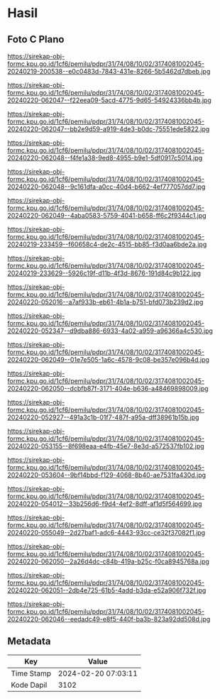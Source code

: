 # Hasil

## Foto C Plano

https://sirekap-obj-formc.kpu.go.id/1cf6/pemilu/pdpr/31/74/08/10/02/3174081002045-20240219-200538--e0c0483d-7843-431e-8266-5b5462d7dbeb.jpg

https://sirekap-obj-formc.kpu.go.id/1cf6/pemilu/pdpr/31/74/08/10/02/3174081002045-20240220-062047--f22eea09-5acd-4775-9d65-54924336bb4b.jpg

https://sirekap-obj-formc.kpu.go.id/1cf6/pemilu/pdpr/31/74/08/10/02/3174081002045-20240220-062047--bb2e9d59-a919-4de3-b0dc-75551ede5822.jpg

https://sirekap-obj-formc.kpu.go.id/1cf6/pemilu/pdpr/31/74/08/10/02/3174081002045-20240220-062048--f4fe1a38-9ed8-4955-b9e1-5df0917c5014.jpg

https://sirekap-obj-formc.kpu.go.id/1cf6/pemilu/pdpr/31/74/08/10/02/3174081002045-20240220-062048--9c161dfa-a0cc-40d4-b662-4ef777057dd7.jpg

https://sirekap-obj-formc.kpu.go.id/1cf6/pemilu/pdpr/31/74/08/10/02/3174081002045-20240220-062049--4aba0583-5759-4041-b658-ff6c2f9344c1.jpg

https://sirekap-obj-formc.kpu.go.id/1cf6/pemilu/pdpr/31/74/08/10/02/3174081002045-20240219-233459--f60658c4-de2c-4515-bb85-f3d0aa6bde2a.jpg

https://sirekap-obj-formc.kpu.go.id/1cf6/pemilu/pdpr/31/74/08/10/02/3174081002045-20240219-233629--5926c19f-d11b-4f3d-8676-191d84c9b122.jpg

https://sirekap-obj-formc.kpu.go.id/1cf6/pemilu/pdpr/31/74/08/10/02/3174081002045-20240220-052016--a7af933b-eb61-4b1a-b751-bfd073b239d2.jpg

https://sirekap-obj-formc.kpu.go.id/1cf6/pemilu/pdpr/31/74/08/10/02/3174081002045-20240220-052347--d9dba886-6933-4a02-a959-a96366a4c530.jpg

https://sirekap-obj-formc.kpu.go.id/1cf6/pemilu/pdpr/31/74/08/10/02/3174081002045-20240220-062049--01e7e505-1a6c-4578-9c08-be357e096b4d.jpg

https://sirekap-obj-formc.kpu.go.id/1cf6/pemilu/pdpr/31/74/08/10/02/3174081002045-20240220-062050--dcbfb87f-3171-404e-b636-a48469898009.jpg

https://sirekap-obj-formc.kpu.go.id/1cf6/pemilu/pdpr/31/74/08/10/02/3174081002045-20240220-052927--491a3c1b-01f7-487f-a95a-dff38961b15b.jpg

https://sirekap-obj-formc.kpu.go.id/1cf6/pemilu/pdpr/31/74/08/10/02/3174081002045-20240220-053155--8f698eaa-e4fb-45e7-8e3d-a572537fb102.jpg

https://sirekap-obj-formc.kpu.go.id/1cf6/pemilu/pdpr/31/74/08/10/02/3174081002045-20240220-053604--9bf14bbd-f129-4068-8b40-ae7531fa430d.jpg

https://sirekap-obj-formc.kpu.go.id/1cf6/pemilu/pdpr/31/74/08/10/02/3174081002045-20240220-054012--33b256d6-f9d4-4ef2-8dff-af1d5f564699.jpg

https://sirekap-obj-formc.kpu.go.id/1cf6/pemilu/pdpr/31/74/08/10/02/3174081002045-20240220-055049--2d27baf1-adc6-4443-93cc-ce32f37082f1.jpg

https://sirekap-obj-formc.kpu.go.id/1cf6/pemilu/pdpr/31/74/08/10/02/3174081002045-20240220-062050--2a26d4dc-c84b-419a-b25c-f0ca8945768a.jpg

https://sirekap-obj-formc.kpu.go.id/1cf6/pemilu/pdpr/31/74/08/10/02/3174081002045-20240220-062051--2db4e725-61b5-4add-b3da-e52a906f732f.jpg

https://sirekap-obj-formc.kpu.go.id/1cf6/pemilu/pdpr/31/74/08/10/02/3174081002045-20240220-062046--eedadc49-e8f5-440f-ba3b-823a92dd508d.jpg


## Metadata

| Key        | Value               |
| ---------- | ------------------- |
| Time Stamp | 2024-02-20 07:03:11 |
| Kode Dapil | 3102                |



